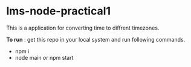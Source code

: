 # lms-node-practical1
This is a application for converting time to diffrent timezones. 
  
  
**To run** : get this repo in your local system and run following commands.  
* npm i
* node main _or_ npm start
